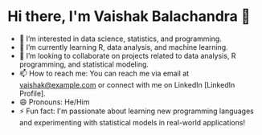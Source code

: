 # Hi there, I'm Vaishak Balachandra 👋

- 👀 I’m interested in data science, statistics, and programming.
- 🌱 I’m currently learning R, data analysis, and machine learning.
- 💞️ I’m looking to collaborate on projects related to data analysis, R programming, and statistical modeling.
- 📫 How to reach me: You can reach me via email at vaishak@example.com or connect with me on LinkedIn [LinkedIn Profile].
- 😄 Pronouns: He/Him
- ⚡ Fun fact: I'm passionate about learning new programming languages and experimenting with statistical models in real-world applications!


<!---
vaishakb251/vaishakb251 is a ✨ special ✨ repository because its `README.md` (this file) appears on your GitHub profile.
You can click the Preview link to take a look at your changes.
--->
